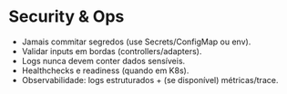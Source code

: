 # Security & Ops

- Jamais commitar segredos (use Secrets/ConfigMap ou env).
- Validar inputs em bordas (controllers/adapters).
- Logs nunca devem conter dados sensíveis.
- Healthchecks e readiness (quando em K8s).
- Observabilidade: logs estruturados + (se disponível) métricas/trace.

